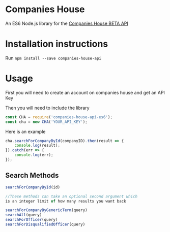 # Companies House
An ES6 Node.js library for the [Companies House BETA API](https://developer.companieshouse.gov.uk/api/docs/index.html)
# Installation instructions
Run `npm install --save companies-house-api`
# Usage
First you will need to create an account on companies house and get an API Key

Then you will need to include the library


~~~js
const CHA = require('companies-house-api-es6');
const cha = new CHA('YOUR_API_KEY');
~~~
Here is an example

~~~js
cha.searchForCompanyById(companyID).then(result => {
	console.log(result);
}).catch(err => {
	console.log(err);
});
~~~
## Search Methods

~~~js
searchForCompanyById(id)

//These methods can take an optional second argument which 
is an integer limit of how many results you want back

searchForCompanyByGenericTerm(query)
searchAll(query)
searchForOfficer(query)
searchForDisqualifiedOfficer(query)
~~~
